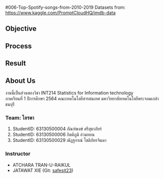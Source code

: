 #006-Top-Spotify-songs-from-2010-2019
Datasets from: https://www.kaggle.com/PromptCloudHQ/imdb-data

## Objective

## Process

## Result

## About Us
งานนี้เป็นส่วนของวิชา INT214 Statistics for Information technology <br/> ภาคเรียนที่ 1 ปีการศึกษา 2564 คณะเทคโนโลยีสารสนเทศ มหาวิทยาลัยเทคโนโลยีพระจอมเกล้าธนบุรี
### Team: ไอรดา
1. StudentID: 63130500004   กัณฑ์พงษ์ ศรีสุธาภัทร์
2. StudentID: 63130500006   กิตติภูมิ อ่วมทอน
3. StudentID: 63130500029   ณัฏฐกรณ์ โชติภัทรจินดา

### Instructor
- ATCHARA TRAN-U-RAIKUL
- JATAWAT XIE (Git: [safesit23](https://github.com/safesit23))



